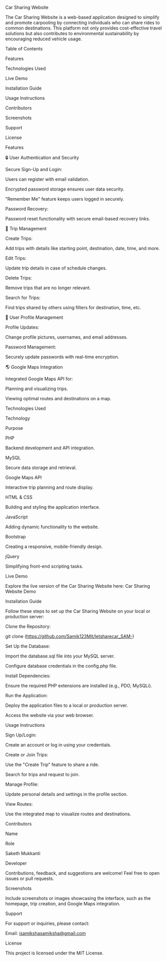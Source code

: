 Car Sharing Website

The Car Sharing Website is a web-based application designed to simplify and promote carpooling by connecting individuals who can share rides to common destinations. This platform not only provides cost-effective travel solutions but also contributes to environmental sustainability by encouraging reduced vehicle usage.

Table of Contents

Features

Technologies Used

Live Demo

Installation Guide

Usage Instructions

Contributors

Screenshots

Support

License

Features

🔒 User Authentication and Security

Secure Sign-Up and Login:

Users can register with email validation.

Encrypted password storage ensures user data security.

"Remember Me" feature keeps users logged in securely.

Password Recovery:

Password reset functionality with secure email-based recovery links.

🚗 Trip Management

Create Trips:

Add trips with details like starting point, destination, date, time, and more.

Edit Trips:

Update trip details in case of schedule changes.

Delete Trips:

Remove trips that are no longer relevant.

Search for Trips:

Find trips shared by others using filters for destination, time, etc.

👤 User Profile Management

Profile Updates:

Change profile pictures, usernames, and email addresses.

Password Management:

Securely update passwords with real-time encryption.

🌎 Google Maps Integration

Integrated Google Maps API for:

Planning and visualizing trips.

Viewing optimal routes and destinations on a map.

Technologies Used

Technology

Purpose

PHP

Backend development and API integration.

MySQL

Secure data storage and retrieval.

Google Maps API

Interactive trip planning and route display.

HTML & CSS

Building and styling the application interface.

JavaScript

Adding dynamic functionality to the website.

Bootstrap

Creating a responsive, mobile-friendly design.

jQuery

Simplifying front-end scripting tasks.

Live Demo

Explore the live version of the Car Sharing Website here:
Car Sharing Website Demo

Installation Guide

Follow these steps to set up the Car Sharing Website on your local or production server:

Clone the Repository:

git clone (https://github.com/Samik123Mit/letsharecar_SAM-)

Set Up the Database:

Import the database.sql file into your MySQL server.

Configure database credentials in the config.php file.

Install Dependencies:

Ensure the required PHP extensions are installed (e.g., PDO, MySQLi).

Run the Application:

Deploy the application files to a local or production server.

Access the website via your web browser.

Usage Instructions

Sign Up/Login:

Create an account or log in using your credentials.

Create or Join Trips:

Use the "Create Trip" feature to share a ride.

Search for trips and request to join.

Manage Profile:

Update personal details and settings in the profile section.

View Routes:

Use the integrated map to visualize routes and destinations.

Contributors

Name

Role

Saketh Mukkanti

Developer

Contributions, feedback, and suggestions are welcome! Feel free to open issues or pull requests.

Screenshots

Include screenshots or images showcasing the interface, such as the homepage, trip creation, and Google Maps integration.

Support

For support or inquiries, please contact:

Email: isamikshasamiksha@gmail.com

License

This project is licensed under the MIT License.


